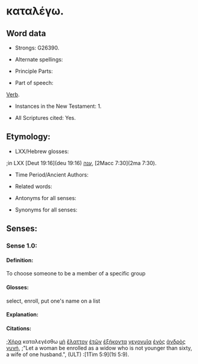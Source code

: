 # καταλέγω.

<!-- Status: S2=Needs2ndReview -->
<!-- Lexica used for edits: BDAG, FFM, LN, BN, A-S -->

## Word data

* Strongs: G26390.


* Alternate spellings:

* Principle Parts: 

* Part of speech: 

[Verb](http://ugg.readthedocs.io/en/latest/verb.html).

* Instances in the New Testament: 1.

* All Scriptures cited: Yes.

## Etymology: 

* LXX/Hebrew glosses: 

;in LXX [Deut 19:16](deu 19:16) [ענה](//en-uhal/H6030), [2Macc 7:30](2ma 7:30).

* Time Period/Ancient Authors: 

* Related words: 

* Antonyms for all senses:

* Synonyms for all senses: 

## Senses:

### Sense 1.0:

#### Definition: 

To choose someone to be a member of a specific group

#### Glosses:

select, enroll, put one's name on a list

#### Explanation:

#### Citations:

;[Χήρα](../G55030/01.md) καταλεγέσθω [μὴ](../G33610/01.md) [ἔλαττον](../G16400/01.md) [ἐτῶν](../G20940/01.md) [ἑξήκοντα](../G18350/01.md) [γεγονυῖα](../G10960/01.md) [ἑνὸς](../G15200/01.md) [ἀνδρὸς](../G04350/01.md) [γυνή](../G11350/01.md), 
;"Let a woman be enrolled as a widow who is not younger than sixty, a wife of one husband.",  (ULT)
:[1Tim 5:9](1ti 5:9).
